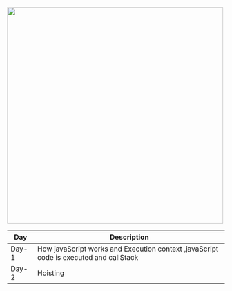 <img align="center" width="500" src="https://encrypted-tbn0.gstatic.com/images?q=tbn:ANd9GcSa0HboAIBQV_XNXPiFB0H_rY7XnMRj23EZ-w&usqp=CAU">

| Day   | Description                                                                           |
| ----- | ------------------------------------------------------------------------------------- |
| Day-1 | How javaScript works and Execution context ,javaScript code is executed and callStack |
| Day-2 | Hoisting                                                                              |
